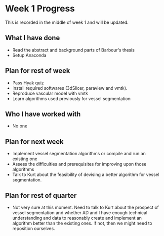 # Week 1 Progress
This is recorded in the middle of week 1 and will be updated.

## What I have done
* Read the abstract and background parts of Barbour's thesis
* Setup Anaconda

## Plan for rest of week
* Pass Hyak quiz
* Install required softwares (3dSlicer, paraview and vmtk).
* Reproduce vascular model with vmtk
* Learn algorithms used previously for vessel segmentation

## Who I have worked with
* No one

## Plan for next week
* Implement vessel segmentation algorithms or compile and run an existing one
* Assess the difficulties and prerequisites for improving upon those algorithms
* Talk to Kurt about the feasibility of devising a better algorithm for vessel segmentation.

## Plan for rest of quarter
* Not very sure at this moment. Need to talk to Kurt about the prospect
of vessel segmentation and whether AD and I have enough technical understanding
and data to reasonably create and implement an algorithm better than the existing ones. If
not, then we might need to reposition ourselves.
